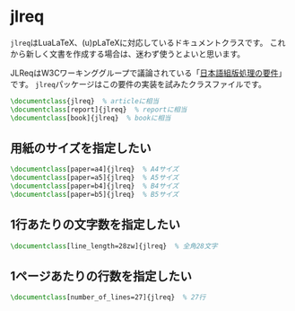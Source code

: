 # jlreq

``jlreq``はLuaLaTeX、(u)pLaTeXに対応しているドキュメントクラスです。
これから新しく文書を作成する場合は、迷わず使うとよいと思います。

JLReqはW3Cワーキンググループで議論されている「[日本語組版処理の要件](https://www.w3.org/TR/jlreq/)」です。
``jlreq``パッケージはこの要件の実装を試みたクラスファイルです。

```latex
\documentclass{jlreq}  % articleに相当
\documentclass[report]{jlreq}  % reportに相当
\documentclass[book]{jlreq}  % bookに相当
 ```

## 用紙のサイズを指定したい

```latex
\documentclass[paper=a4]{jlreq}  % A4サイズ
\documentclass[paper=a5]{jlreq}  % A5サイズ
\documentclass[paper=b4]{jlreq}  % B4サイズ
\documentclass[paper=b5]{jlreq}  % B5サイズ
```

## 1行あたりの文字数を指定したい

```latex
\documentclass[line_length=28zw]{jlreq}  % 全角28文字
```

## 1ページあたりの行数を指定したい

```latex
\documentclass[number_of_lines=27]{jlreq}  % 27行
```
